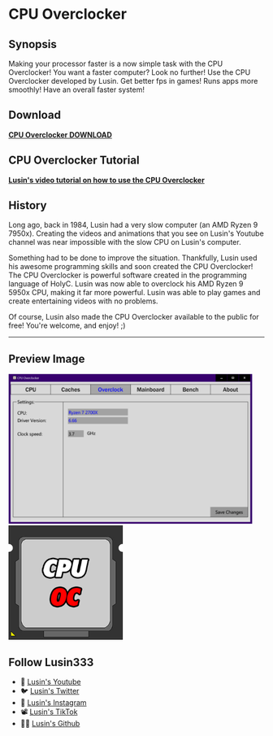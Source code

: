 # CPU Overclocker

## Synopsis
Making your processor faster is a now simple task with the CPU Overclocker!
You want a faster computer? Look no further! Use the CPU Overclocker developed by Lusin. Get better fps in games! Runs apps more smoothly! Have an overall faster system!


## Download
**[CPU Overclocker DOWNLOAD](https://github.com/Lusin333/CPU-Overclocker/releases/download/2020-07-04/CPU.Overclocker.exe)**

## CPU Overclocker Tutorial
**[Lusin's video tutorial on how to use the CPU Overclocker](https://youtu.be/UjhTW9NBEpU)**

## History

Long ago, back in 1984, Lusin had a very slow computer (an AMD Ryzen 9 7950x).  Creating the videos and animations that you see on Lusin's Youtube channel was near impossible with the slow CPU on Lusin's computer. 

Something had to be done to improve the situation.  Thankfully, Lusin used his awesome programming skills and soon created the CPU Overclocker!  The CPU Overclocker is powerful software created in the programming language of HolyC.  Lusin was now able to overclock his AMD Ryzen 9 5950x CPU, making it far more powerful.  Lusin was able to play games and create entertaining videos with no problems.

Of course, Lusin also made the CPU Overclocker available to the public for free!  You're welcome, and enjoy!  ;)
***
## Preview Image
<div id="Preview Images">
 
</a>
<img src="https://raw.githubusercontent.com/Lusin333/CPU-Overclocker/master/CPU%20Overclocker%20Preview%20Pic.png" data-canonical-src="https://raw.githubusercontent.com/Lusin333/CPU-Overclocker/master/CPU%20Overclocker%20Preview%20Pic.png" width="480" />
</a>
<img src="https://raw.githubusercontent.com/Lusin333/CPU-Overclocker/master/CPU%20Overclock%20Icon%20-%20Lusin.png" data-canonical-src="https://raw.githubusercontent.com/Lusin333/CPU-Overclocker/master/CPU%20Overclock%20Icon%20-%20Lusin.png" width="225" />
</a>

## Follow Lusin333
* 🎥 [Lusin's Youtube](https://www.Youtube.com/c/Lusin333?sub_confirmation=1)
* 🐦 [Lusin's Twitter](https://Twitter.com/Lusin333)
* 📸 [Lusin's Instagram](https://www.instagram.com/Lusin.333)
* 📽️ [Lusin's TikTok](https://www.tiktok.com/@lusin.333)
* 👩‍💻 [Lusin's Github](https://Github.com/Lusin333)
